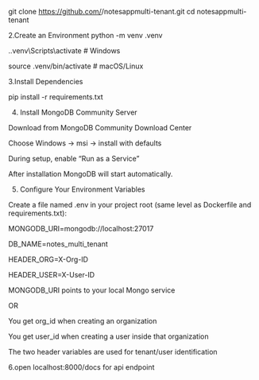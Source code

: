 git clone https://github.com/<your-username>/notesappmulti-tenant.git
cd notesappmulti-tenant

2.Create an Environment
python -m venv .venv

.\.venv\Scripts\activate   # Windows

source .venv/bin/activate  # macOS/Linux

3.Install Dependencies

pip install -r requirements.txt

4. Install MongoDB Community Server

Download from MongoDB Community Download Center

Choose Windows → msi → install with defaults

During setup, enable “Run as a Service”

After installation MongoDB will start automatically.

5. Configure Your Environment Variables

Create a file named .env in your project root (same level as Dockerfile and requirements.txt):

MONGODB_URI=mongodb://localhost:27017

DB_NAME=notes_multi_tenant

HEADER_ORG=X-Org-ID


HEADER_USER=X-User-ID

MONGODB_URI points to your local Mongo service

OR

You get org_id when creating an organization

You get user_id when creating a user inside that organization



The two header variables are used for tenant/user identification

6.open localhost:8000/docs for api endpoint
